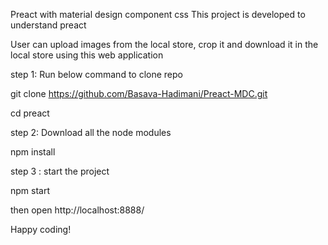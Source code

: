 Preact with material design component css
This project is developed to understand preact

User can upload images from the local store, crop it and download it in the local store using this web application

step 1: Run below command to clone repo

git clone https://github.com/Basava-Hadimani/Preact-MDC.git

cd preact

step 2: Download all the node modules

npm install

step 3 : start the project

npm start

then open http://localhost:8888/

Happy coding!
